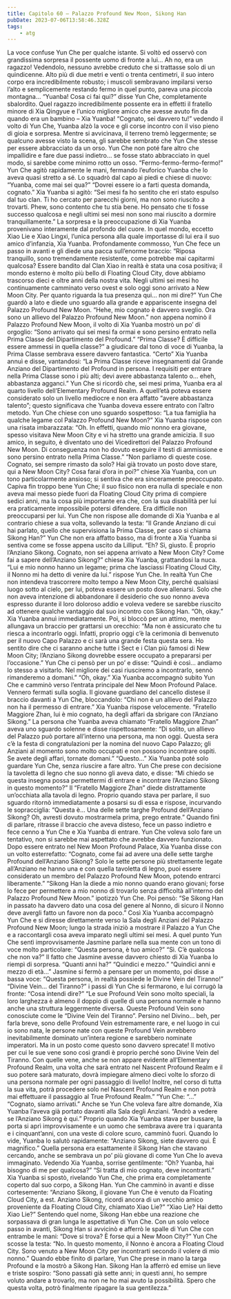 ```yaml
---
title: Capitolo 60 – Palazzo Profound New Moon, Sikong Han
pubDate: 2023-07-06T13:58:46.328Z
tags:
    - atg
---
```


La voce confuse Yun Che per qualche istante. Si voltò ed osservò con grandissima sorpresa il possente uomo di fronte a lui… Ah no, era un ragazzo! Vedendolo, nessuno avrebbe creduto che si trattasse solo di un quindicenne. Alto più di due metri e venti o trenta centimetri, il suo intero corpo era incredibilmente robusto; i muscoli sembravano impilarsi verso l’alto e semplicemente restando fermo in quel punto, pareva una piccola montagna…
“Yuanba! Cosa ci fai qui?” disse Yun Che, completamente sbalordito. Quel ragazzo incredibilmente possente era in effetti il fratello minore di Xia Qingyue e l’unico migliore amico che avesse avuto fin da quando era un bambino – Xia Yuanba!
“Cognato, sei davvero tu!” vedendo il volto di Yun Che, Yuanba alzò la voce e gli corse incontro con il viso pieno di gioia e sorpresa. Mentre si avvicinava, il terreno tremò leggermente; se qualcuno avesse visto la scena, gli sarebbe sembrato che Yun Che stesse per essere abbracciato da un orso. Yun Che non poté fare altro che impallidire e fare due passi indietro… se fosse stato abbracciato in quel modo, si sarebbe come minimo rotto un osso.
“Fermo-fermo-fermo-fermo!” Yun Che agitò rapidamente le mani, fermando l’euforico Yuanba che lo aveva quasi stretto a sé. Lo squadrò dal capo ai piedi e chiese di nuovo: “Yuanba, come mai sei qua?”
“Dovrei essere io a farti questa domanda, cognato.” Xia Yuanba si agitò: “Sei mesi fa ho sentito che eri stato espulso dal tuo clan. Ti ho cercato per parecchi giorni, ma non sono riuscito a trovarti. Phew, sono contento che tu stia bene. Ho pensato che ti fosse successo qualcosa e negli ultimi sei mesi non sono mai riuscito a dormire tranquillamente.”
La sorpresa e la preoccupazione di Xia Yuanba provenivano interamente dal profondo del cuore. In quel mondo, eccetto Xiao Lie e Xiao Lingxi, l’unica persona alla quale importasse di lui era il suo amico d’infanzia, Xia Yuanba. Profondamente commosso, Yun Che fece un passo in avanti e gli diede una pacca sull’enorme braccio: “Riposa tranquillo, sono tremendamente resistente, come potrebbe mai capitarmi qualcosa? Essere bandito dal Clan Xiao in realtà è stata una cosa positiva; il mondo esterno è molto più bello di Floating Cloud City, dove abbiamo trascorso dieci e oltre anni della nostra vita. Negli ultimi sei mesi ho continuamente camminato verso ovest e solo oggi sono arrivato a New Moon City. Per quanto riguarda la tua presenza qui… non mi dire?”
Yun Che guardò a lato e diede uno sguardo alla grande e appariscente insegna del Palazzo Profound New Moon.
“Hehe, mio cognato è davvero sveglio. Ora sono un allievo del Palazzo Profound New Moon.” non appena nominò il Palazzo Profound New Moon, il volto di Xia Yuanba mostrò un po’ di orgoglio: “Sono arrivato qui sei mesi fa ormai e sono persino entrato nella Prima Classe del Dipartimento del Profound.”
“Prima Classe? È difficile essere ammessi in quella classe?” a giudicare dal tono di voce di Yuanba, la Prima Classe sembrava essere davvero fantastica.
“Certo” Xia Yuanba annuì e disse, vantandosi: “La Prima Classe riceve insegnamenti dal Grande Anziano del Dipartimento del Profound in persona. I requisiti per entrare nella Prima Classe sono i più alti; devi avere abbastanza talento o… eheh, abbastanza agganci.”
Yun Che si ricordò che, sei mesi prima, Yuanba era al quarto livello dell’Elementary Profound Realm. A quell’età poteva essere considerato solo un livello mediocre e non era affatto “avere abbastanza talento”; questo significava che Yuanba doveva essere entrato con l’altro metodo. Yun Che chiese con uno sguardo sospettoso: “La tua famiglia ha qualche legame col Palazzo Profound New Moon?”
Xia Yuanba rispose con una risata imbarazzata: “Oh. In effetti, quando mio nonno era giovane, spesso visitava New Moon City e vi ha stretto una grande amicizia. Il suo amico, in seguito, è diventato uno dei Vicedirettori del Palazzo Profound New Moon. Di conseguenza non ho dovuto eseguire il testi di ammissione e sono persino entrato nella Prima Classe.”
“Non parliamo di queste cose. Cognato, sei sempre rimasto da solo? Hai già trovato un posto dove stare, qui a New Moon City? Cosa farai d’ora in poi?” chiese Xia Yuanba, con un tono particolarmente ansioso; si sentiva che era sinceramente preoccupato. Capiva fin troppo bene Yun Che; il suo fisico non era nulla di speciale e non aveva mai messo piede fuori da Floating Cloud City prima di compiere sedici anni, ma la cosa più importante era che, con la sua disabilità per lui era praticamente impossibile potersi difendere. Era difficile non preoccuparsi per lui.
Yun Che non rispose alle domande di Xia Yuanba e al contrario chiese a sua volta, sollevando la testa: “Il Grande Anziano di cui hai parlato, quello che supervisiona la Prima Classe, per caso si chiama Sikong Han?” Yun Che non era affatto basso, ma di fronte a Xia Yuanba si sentiva come se fosse appena uscito da Lilliput.
“Eh? Sì, giusto. È proprio l’Anziano Sikong. Cognato, non sei appena arrivato a New Moon City? Come fai a sapere dell’Anziano Sikong?” chiese Xia Yuanba, grattandosi la nuca.
“Lui e mio nonno hanno un legame; prima che lasciassi Floating Cloud City, il Nonno mi ha detto di venire da lui.” rispose Yun Che.
In realtà Yun Che non intendeva trascorrere molto tempo a New Moon City, perché qualsiasi luogo sotto al cielo, per lui, poteva essere un posto dove allenarsi. Solo che non aveva intenzione di abbandonare il desiderio che suo nonno aveva espresso durante il loro doloroso addio e voleva vedere se sarebbe riuscito ad ottenere qualche vantaggio dal suo incontro con Sikong Han.
“Oh, okay.” Xia Yuanba annuì immediatamente. Poi, si bloccò per un attimo, mentre allungava un braccio per grattarsi un orecchio: “Ma non è assicurato che tu riesca a incontrarlo oggi. Infatti, proprio oggi c’è la cerimonia di benvenuto per il nuovo Capo Palazzo e ci sarà una grande festa questa sera. Ho sentito dire che ci saranno anche tutte i Sect e i Clan più famosi di New Moon City; l’Anziano Sikong dovrebbe essere occupato a prepararsi per l’occasione.”
Yun Che ci pensò per un po’ e disse: “Quindi è così… andiamo lo stesso a visitarlo. Nel migliore dei casi riusciremo a incontrarlo, sennò rimanderemo a domani.”
“Oh, okay.”
Xia Yuanba accompagnò subito Yun Che e camminò verso l’entrata principale del New Moon Profound Palace. Vennero fermati sulla soglia. Il giovane guardiano del cancello distese il braccio davanti a Yun Che, bloccandolo: “Chi non è un allievo del Palazzo non ha il permesso di entrare.” Xia Yuanba rispose velocemente. “Fratello Maggiore Zhan, lui è mio cognato, ha degli affari da sbrigare con l’Anziano Sikong.”
La persona che Yuanba aveva chiamato “Fratello Maggiore Zhan” aveva uno sguardo solenne e disse rispettosamente: “Di solito, un allievo del Palazzo può portare all’interno una persona, ma non oggi. Questa sera c’è la festa di congratulazioni per la nomina del nuovo Capo Palazzo; gli Anziani al momento sono molto occupati e non possono incontrare ospiti. Se avete degli affari, tornate domani.”
“Questo…” Xia Yuanba poté solo guardare Yun Che, senza riuscire a fare altro.
Yun Che prese con decisione la tavoletta di legno che suo nonno gli aveva dato, e disse: “Mi chiedo se questa insegna possa permettermi di entrare e incontrare l’Anziano Sikong in questo momento?”
Il “Fratello Maggiore Zhan” diede distrattamente un’occhiata alla tavola di legno. Proprio quando stava per parlare, il suo sguardo ritornò immediatamente a posarsi su di essa e rispose, incurvando le sopracciglia: “Questa è… Una delle sette targhe Profound dell’Anziano Sikong? Oh, avresti dovuto mostrarmela prima, prego entrate.”
Quando finì di parlare, ritrasse il braccio che aveva disteso, fece un passo indietro e fece cenno a Yun Che e Xia Yuanba di entrare.
Yun Che voleva solo fare un tentativo, non si sarebbe mai aspettato che avrebbe davvero funzionato. Dopo essere entrato nel New Moon Profound Palace, Xia Yuanba disse con un volto esterrefatto: “Cognato, come fai ad avere una delle sette targhe Profound dell’Anziano Sikong? Solo le sette persone più strettamente legate all’Anziano ne hanno una e con quella tavoletta di legno, puoi essere considerato un membro del Palazzo Profound New Moon, potendo entrarci liberamente.”
“Sikong Han la diede a mio nonno quando erano giovani; forse lo fece per permettere a mio nonno di trovarlo senza difficoltà all’interno del Palazzo Profound New Moon.” ipotizzò Yun Che. Poi pensò: “Se Sikong Han in passato ha davvero dato una cosa del genere al Nonno, di sicuro il Nonno deve avergli fatto un favore non da poco.”
Così Xia Yuanba accompagnò Yun Che e si diresse direttamente verso la Sala degli Anziani del Palazzo Profound New Moon; lungo la strada iniziò a mostrare il Palazzo a Yun Che e a raccontargli cosa aveva imparato negli ultimi sei mesi.
A quel punto Yun Che sentì improvvisamente Jasmine parlare nella sua mente con un tono di voce molto particolare: “Questa persona, è tuo amico?”
“Sì. C’è qualcosa che non va?” Il fatto che Jasmine avesse davvero chiesto di Xia Yuanba lo riempì di sorpresa.
“Quanti anni ha?”
“Quindici e mezzo.”
“Quindici anni e mezzo di età…” Jasmine si fermò a pensare per un momento, poi disse a bassa voce: “Questa persona, in realtà possiede le Divine Vein del Tiranno!”
“Divine Vein… del Tiranno?” i passi di Yun Che si fermarono, e lui corrugò la fronte: “Cosa intendi dire?”
“Le sue Profound Vein sono molto speciali, la loro larghezza è almeno il doppio di quelle di una persona normale e hanno anche una struttura leggermente diversa. Queste Profound Vein sono conosciute come le “Divine Vein del Tiranno”. Persino nel Divino… beh, per farla breve, sono delle Profound Vein estremamente rare, e nel luogo in cui io sono nata, le persone nate con queste Profound Vein avrebbero inevitabilmente dominato un’intera regione e sarebbero nominate imperatori. Ma in un posto come questo sono davvero sprecate! Il motivo per cui le sue vene sono così grandi è proprio perché sono Divine Vein del Tiranno. Con quelle vene, anche se non appare evidente all’Elementary Profound Realm, una volta che sarà entrato nel Nascent Profound Realm e il suo potere sarà maturato, dovrà impiegare almeno dieci volte lo sforzo di una persona normale per ogni passaggio di livello! Inoltre, nel corso di tutta la sua vita, potrà procedere solo nel Nascent Profound Realm e non potrà mai effettuare il passaggio al True Profound Realm.”
“Yun Che: “…”
“Cognato, siamo arrivati.”
Anche se Yun Che voleva fare altre domande, Xia Yuanba l’aveva già portato davanti alla Sala degli Anziani.
“Andrò a vedere se l’Anziano Sikong è qui.”
Proprio quando Xia Yuanba stava per bussare, la porta si aprì improvvisamente e un uomo che sembrava avere tra i quaranta e i cinquant’anni, con una veste di colore scuro, camminò fuori. Quando lo vide, Yuanba lo salutò rapidamente: “Anziano Sikong, siete davvero qui. È magnifico.”
Quella persona era esattamente il Sikong Han che stavano cercando, anche se sembrava un po’ più giovane di come Yun Che lo aveva immaginato. Vedendo Xia Yuanba, sorrise gentilmente: “Oh? Yuanba, hai bisogno di me per qualcosa?”
“Si tratta di mio cognato, deve incontrarti.” Xia Yuanba si spostò, rivelando Yun Che, che prima era completamente coperto dal suo corpo, a Sikong Han.
Yun Che camminò in avanti e disse cortesemente: “Anziano Sikong, il giovane Yun Che è venuto da Floating Cloud City, a est. Anziano Sikong, ricordi ancora di un vecchio amico proveniente da Floating Cloud City, chiamato Xiao Lie?”
“Xiao Lie? Hai detto Xiao Lie?”
Sentendo quel nome, Sikong Han ebbe una reazione che sorpassava di gran lunga le aspettative di Yun Che. Con un solo veloce passo in avanti, Sikong Han si avvicinò e afferrò le spalle di Yun Che con entrambe le mani: “Dove si trova? È forse qui a New Moon City?”
Yun Che scosse la testa: “No. In questo momento, il Nonno è ancora a Floating Cloud City. Sono venuto a New Moon City per incontrarti secondo il volere di mio nonno.”
Quando ebbe finito di parlare, Yun Che prese in mano la targa Profound e la mostrò a Sikong Han.
Sikong Han la afferrò ed emise un lieve e triste sospiro: “Sono passati già sette anni; in questi anni, ho sempre voluto andare a trovarlo, ma non ne ho mai avuto la possibilità. Spero che questa volta, potrò finalmente ripagare la sua gentilezza.”


